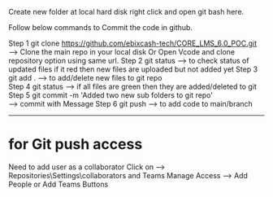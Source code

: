 Create new folder at local hard disk right click and open git bash here.

Follow below commands to Commit the code in github.

Step 1	git clone https://github.com/ebixcash-tech/CORE_LMS_6.0_POC.git   
                    --> Clone the main repo in your local disk Or Open Vcode and clone repository option using same url.
Step 2 	git status	--> to check status of updated files if it red then new files are uploaded but not added yet
Step 3 	git add .	  --> to add/delete new files to git repo   
Step 4 	git status 	--> if all files are green then they are added/deleted to git
Step 5 	git commit -m 'Added two new sub folders to git repo'	
                    -->  commit with Message
Step 6 	git push 	  --> to add code to main/branch   

---------------------------------------------------------------
for Git push access 
====================
Need to add user as a collaborator
Click on --> Repositories\Settings\collaborators and Teams
Manage Access --> Add People or Add Teams Buttons
